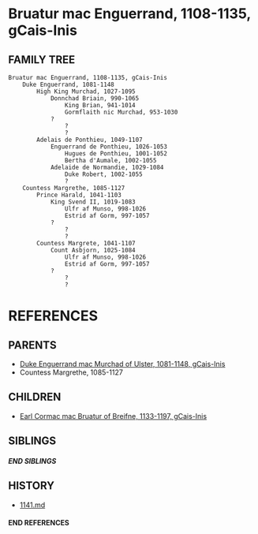 # Bruatur mac Enguerrand, 1108-1135, gCais-Inis

## FAMILY TREE
```
Bruatur mac Enguerrand, 1108-1135, gCais-Inis
    Duke Enguerrand, 1081-1148
        High King Murchad, 1027-1095
            Donnchad Briain, 990-1065
                King Brian, 941-1014
                Gormflaith nic Murchad, 953-1030
            ?
                ?
                ?
        Adelais de Ponthieu, 1049-1107
            Enguerrand de Ponthieu, 1026-1053
                Hugues de Ponthieu, 1001-1052
                Bertha d'Aumale, 1002-1055
            Adelaide de Normandie, 1029-1084
                Duke Robert, 1002-1055
                ?
    Countess Margrethe, 1085-1127
        Prince Harald, 1041-1103
            King Svend II, 1019-1083
                Ulfr af Munso, 998-1026
                Estrid af Gorm, 997-1057
            ?
                ?
                ?
        Countess Margrete, 1041-1107
            Count Asbjorn, 1025-1084
                Ulfr af Munso, 998-1026
                Estrid af Gorm, 997-1057
            ?
                ?
                ?
```


# REFERENCES

## PARENTS 
* [Duke Enguerrand mac Murchad of Ulster, 1081-1148, gCais-Inis](p/enguerrand_mac_murchad_1081.md)
* Countess Margrethe, 1085-1127

## CHILDREN 
* [Earl Cormac mac Bruatur of Breifne, 1133-1197, gCais-Inis](p/cormac_mac_bruatur_1133.md)

## SIBLINGS

##### END SIBLINGS  
## HISTORY
* [1141.md](../h/1141.md)

#### END REFERENCES
